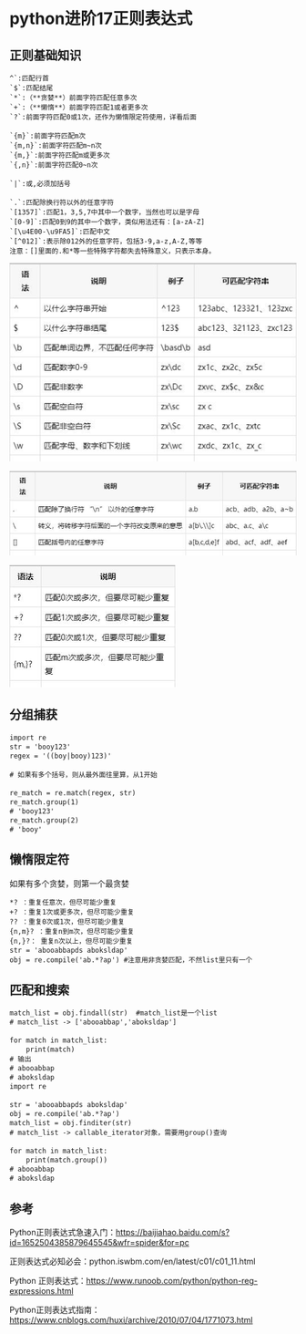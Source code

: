 # python进阶17正则表达式
## 正则基础知识
```
^`:匹配行首
`$`:匹配结尾
`*`:（**贪婪**）前面字符匹配任意多次
`+`:（**懒惰**）前面字符匹配1或者更多次
`?`:前面字符匹配0或1次，还作为懒惰限定符使用，详看后面

`{m}`:前面字符匹配m次
`{m,n}`:前面字符匹配m~n次
`{m,}`:前面字符匹配m或更多次
`{,n}`:前面字符匹配0~n次

`|`:或,必须加括号

`.`:匹配除换行符以外的任意字符
`[1357]`:匹配1，3,5,7中其中一个数字，当然也可以是字母
`[0-9]`:匹配0到9的其中一个数字，类似用法还有：[a-zA-Z]
`[\u4E00-\u9FA5]`:匹配中文
`[^012]`:表示除012外的任意字符，包括3-9,a-z,A-Z,等等
注意：[]里面的.和*等一些特殊字符都失去特殊意义，只表示本身。
```
![](./images/20200604234002143_42267894.png)


![](./images/20200604233948999_235626947.png)


![](./images/20200604234014638_1136493652.png)


## 分组捕获
```
import re
str = 'booy123'
regex = '((boy|booy)123)'

# 如果有多个括号，则从最外面往里算，从1开始

re_match = re.match(regex, str)
re_match.group(1)
# 'booy123'
re_match.group(2)
# 'booy'
```

## 懒惰限定符
如果有多个贪婪，则第一个最贪婪

```
*? ：重复任意次，但尽可能少重复
+? ：重复1次或更多次，但尽可能少重复
?? ：重复0次或1次，但尽可能少重复
{n,m}? ：重复n到m次，但尽可能少重复
{n,}?： 重复n次以上，但尽可能少重复
str = 'abooabbapds aboksldap'
obj = re.compile('ab.*?ap') #注意用非贪婪匹配，不然list里只有一个
```
## 匹配和搜索
```
match_list = obj.findall(str)  #match_list是一个list
# match_list -> ['abooabbap','aboksldap']

for match in match_list:
    print(match)
# 输出
# abooabbap
# aboksldap
import re

str = 'abooabbapds aboksldap'
obj = re.compile('ab.*?ap')
match_list = obj.finditer(str)
# match_list -> callable_iterator对象，需要用group()查询

for match in match_list:
    print(match.group())
# abooabbap
# aboksldap
```


## 参考
Python正则表达式急速入门：https://baijiahao.baidu.com/s?id=1652504385879645545&wfr=spider&for=pc

正则表达式必知必会：python.iswbm.com/en/latest/c01/c01_11.html

Python 正则表达式：https://www.runoob.com/python/python-reg-expressions.html

Python正则表达式指南：https://www.cnblogs.com/huxi/archive/2010/07/04/1771073.html

